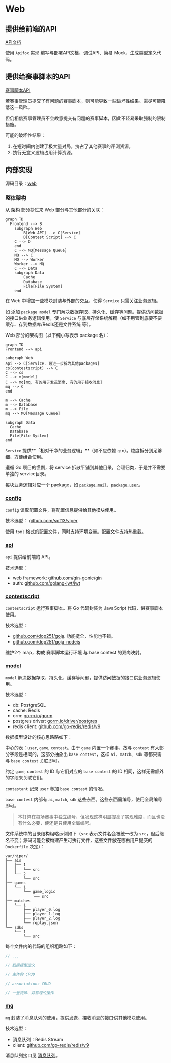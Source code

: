 # Web

## 提供给前端的API

[API文档](https://hiper-backend.apifox.cn)

使用 `Apifox` 实现 编写与部署API文档、调试API、简易 Mock、生成类型定义代码。

## 提供给赛事脚本的API

[赛事脚本API](/user/local-admin/contest-script.md)

若赛事管理员提交了有问题的赛事脚本，则可能导致一些破坏性结果。需尽可能降低这一风险。

但仍相信赛事管理员不会故意提交有问题的赛事脚本，因此不轻易采取强制的限制措施。

可能的破坏性结果：

1. 在短时间内创建了极大量对局，挤占了其他赛事的评测资源。
2. 执行无意义逻辑占用计算资源。

## 内部实现

源码目录：[web](https://github.com/THUAI-ssast/hiper-backend/tree/main/web)

### 整体架构

从 [架构](arch.zh.md) 部分抄过来 Web 部分与其他部分的关联：

```mermaid
graph TD
  Frontend --> B
    subgraph Web
		B[Web API] --> C[Service]
		D[Contest Script] --> C
    C --> D
    end
    C --> MQ[Message Queue]
    MQ --> C
    MQ --> Worker
    Worker --> MQ
    C --> Data
    subgraph Data
		Cache
		Database
		File[File System]
    end
```

在 Web 中增加一些模块封装与外部的交互，使得 `Service` 只需关注业务逻辑。

如 添加 `package model` 专门解决数据存取、持久化、缓存等问题。提供访问数据的接口供业务逻辑使用，使 `Service` 与底层存储系统解耦（如不用管到底要不要缓存、存到数据库/Redis还是文件系统 等）。

Web 部分的架构图（以下纯小写表示 package 名）：

```mermaid
graph TD
Frontend --> api

subgraph Web
api --> C[Service. 可进一步拆为其他packages]
cs[contestscript] --> C
C --> cs
C --> m[model]
C --> mq[mq. 有的用于发送消息, 有的用于接收消息]
mq --> C
end

m --> Cache
m --> Database
m --> File
mq --> MQ[Message Queue]

subgraph Data
  Cache
  Database
  File[File System]
end
```

`Service` 提供**「相对干净的业务逻辑」**（如不应依赖 `gin`）。粒度拆分到足够细，方便组合使用。

遵循 Go 项目的惯例，将 service 拆散平铺到其他目录，合理归类，于是并不需要单独的 service目录。

每块业务逻辑对应一个 package，如 [`package mail`](https://github.com/THUAI-ssast/hiper-backend/tree/main/web/mail)、[`package user`](https://github.com/THUAI-ssast/hiper-backend/tree/main/web/user)。

### [config](https://github.com/THUAI-ssast/hiper-backend/tree/main/web/config)

`config` 读取配置文件，将配置信息提供给其他模块使用。

技术选型： [github.com/spf13/viper](https://github.com/spf13/viper)

使用 `toml` 格式的配置文件，同时支持环境变量。配置文件支持热重载。

### [api](https://github.com/THUAI-ssast/hiper-backend/tree/main/web/api)

`api` 提供给前端的 API。

技术选型：

- web framework: [github.com/gin-gonic/gin](https://github.com/gin-gonic/gin)
- auth: [github.com/golang-jwt/jwt](https://github.com/golang-jwt/jwt)

### [contestscript](https://github.com/THUAI-ssast/hiper-backend/tree/main/web/contestscript)

`contestscript` 运行赛事脚本。将 Go 代码封装为 JavaScript 代码，供赛事脚本使用。

技术选型：

- [github.com/dop251/goja](https://github.com/dop251/goja). 功能挺全，性能也不错。
- [github.com/dop251/goja_nodejs](https://github.com/dop251/goja_nodejs)

维护2个 map，构成 赛事脚本运行环境 与 base contest 的双向映射。

### [model](https://github.com/THUAI-ssast/hiper-backend/tree/main/web/model)

`model` 解决数据存取、持久化、缓存等问题，提供访问数据的接口供业务逻辑使用。

技术选型：

- db: PostgreSQL
- cache: Redis
- orm: [gorm.io/gorm](https://gorm.io/gorm)
- postgres driver: [gorm.io/driver/postgres](https://gorm.io/driver/postgres)
- redis client: [github.com/go-redis/redis/v9](https://github.com/go-redis/redis/v9) 

数据模型设计的核心思路略如下：

中心的表：`user`, `game`, `contest`。由于 `game` 内置一个赛事，故与 `contest` 有大部分字段是相同的，这部分抽象出 `base contest`，这样 `ai`、`match`、`sdk` 等都只需与 `base contest` 关联即可。

约定 `game`, `contest` 的 ID 与它们对应的 `base contest` 的 ID 相同，这样无需额外的字段来关联它们。

`contestant` 记录 `user` 参加 `base contest` 的情况。

`base contest` 内部有 `ai`, `match`, `sdk` 这些东西。这些东西需编号，使用全局编号即可。

> 本打算在每场赛事中独立编号，但发现这样明显提高了实现难度，而且也没有什么必要，便还是只使用全局编号。

文件系统中的目录结构粗略示例如下（`src` 表示文件名会被统一改为 `src`，但后缀名不变；源码可能会被构建产生可执行文件，这些文件放在哪由用户提交的 `Dockerfile` 决定）：

```text
var/hiper/
├── ais
│   ├── 1
│   │   └── src
│   └── 2
│       └── src
├── games
│   └── 1
│       └── game_logic
│           └── src
├── matches
│   └── 1
│       ├── player_0.log
│       ├── player_1.log
│       ├── player_2.log
│       └── replay.json
└── sdks
    └── 1
        └── src
```

每个文件内的代码的组织粗略如下：

```go
// ...

// 数据模型定义

// 主体的 CRUD

// associations CRUD

// 一些特殊、非常规的操作
```

### [mq](https://github.com/THUAI-ssast/hiper-backend/tree/main/web/mq)

`mq` 封装了消息队列的使用，提供发送、接收消息的接口供其他模块使用。

技术选型：

- 消息队列：Redis Stream
- client: [github.com/go-redis/redis/v9](https://github.com/go-redis/redis/v9) 

消息队列接口见 [消息队列](mq.md)。
